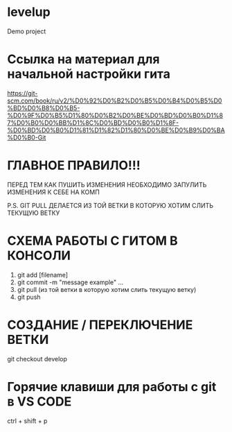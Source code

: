 # levelup
Demo project

# Ссылка на материал для начальной настройки гита
https://git-scm.com/book/ru/v2/%D0%92%D0%B2%D0%B5%D0%B4%D0%B5%D0%BD%D0%B8%D0%B5-%D0%9F%D0%B5%D1%80%D0%B2%D0%BE%D0%BD%D0%B0%D1%87%D0%B0%D0%BB%D1%8C%D0%BD%D0%B0%D1%8F-%D0%BD%D0%B0%D1%81%D1%82%D1%80%D0%BE%D0%B9%D0%BA%D0%B0-Git

# ГЛАВНОЕ ПРАВИЛО!!!
ПЕРЕД ТЕМ КАК ПУШИТЬ ИЗМЕНЕНИЯ НЕОБХОДИМО ЗАПУЛИТЬ ИЗМЕНЕНИЯ К СЕБЕ НА КОМП

P.S. GIT PULL ДЕЛАЕТСЯ ИЗ ТОЙ ВЕТКИ В КОТОРУЮ ХОТИМ СЛИТЬ ТЕКУЩУЮ ВЕТКУ

# СХЕМА РАБОТЫ С ГИТОМ В КОНСОЛИ

1. git add [filename]
2. git commit -m "message example"
 ...
3. git pull (из той ветки в которую хотим слить текущую ветку)
4. git push

# СОЗДАНИЕ / ПЕРЕКЛЮЧЕНИЕ ВЕТКИ
git checkout develop

# Горячие клавиши для работы с git в VS CODE
ctrl + shift + p